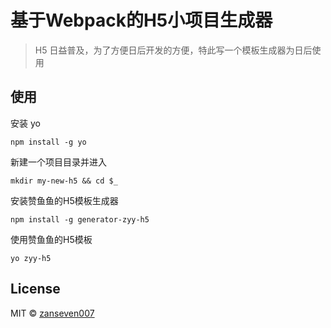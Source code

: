 # 基于Webpack的H5小项目生成器
> H5 日益普及，为了方便日后开发的方便，特此写一个模板生成器为日后使用

## 使用
安装 yo
```
npm install -g yo
```
新建一个项目目录并进入
```
mkdir my-new-h5 && cd $_
```
安装赞鱼鱼的H5模板生成器
```
npm install -g generator-zyy-h5 
```
使用赞鱼鱼的H5模板
```
yo zyy-h5
```

## License
MIT © [zanseven007](https://github.com/zanseven007)
